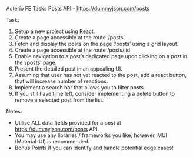 Acterio FE Tasks
Posts API - https://dummyjson.com/posts

Task:
1. Setup a new project using React.
2. Create a page accessible at the route ‘/posts’.
3. Fetch and display the posts on the page ‘/posts’ using a grid layout.
4. Create a page accessible at the route /posts/:id.
5. Enable navigation to a post’s dedicated page upon clicking on a post in the ‘/posts’ page.
6. Present the detailed post in an appealing UI.
7. Assuming that user has not yet reacted to the post, add a react button, that will increase number
of reactions.
8. Implement a search bar that allows you to filter posts.
9. If you still have time left, consider implementing a delete button to remove a selected post from
the list.

Notes:
- Utilize ALL data fields provided for a post at https://dummyjson.com/posts API.
- You may use any libraries / frameworks you like; however, MUI (Material-UI) is recommended.
- Bonus Points if you can identify and handle potential edge cases!

